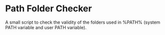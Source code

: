 
# Path Folder Checker

A small script to check the validity of the folders used in %PATH% (system PATH variable and user PATH variable).

